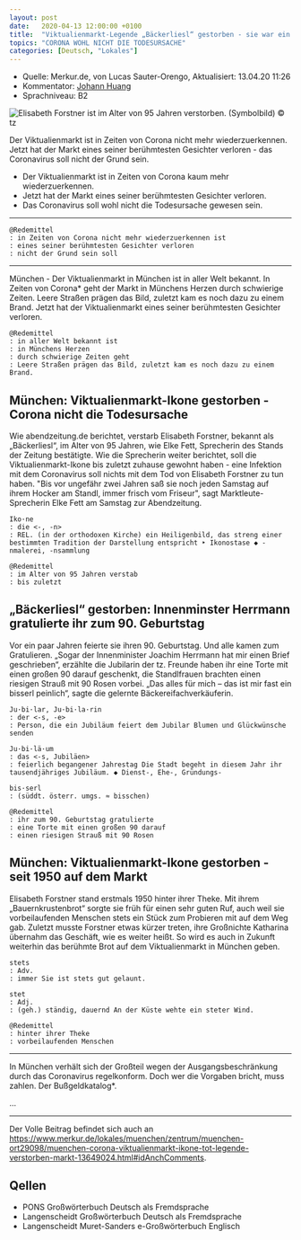 ```yaml
---
layout: post
date:   2020-04-13 12:00:00 +0100
title:  "Viktualienmarkt-Legende „Bäckerliesl“ gestorben - sie war ein echtes Münchner Original"
topics: "CORONA WOHL NICHT DIE TODESURSACHE"
categories: [Deutsch, "Lokales"]
---
```


- Quelle: Merkur.de, von Lucas Sauter-Orengo, Aktualisiert: 13.04.20 11:26
- Kommentator: [Johann Huang](http://www.johannhuang.com/)
- Sprachniveau: B2


![Elisabeth Forstner ist im Alter von 95 Jahren verstorben. (Symbolbild) © tz](https://www.merkur.de/bilder/2020/04/13/13649024/385817448-muenchen-corona-viktualienmarkt-ikone-tot-legende-verstorben-markt-292RhOR3NG.jpg)

Der Viktualienmarkt ist in Zeiten von Corona nicht mehr wiederzuerkennen. Jetzt hat der Markt eines seiner berühmtesten Gesichter verloren - das Coronavirus soll nicht der Grund sein.

- Der Viktualienmarkt ist in Zeiten von Corona kaum mehr wiederzuerkennen.
- Jetzt hat der Markt eines seiner berühmtesten Gesichter verloren.
- Das Coronavirus soll wohl nicht die Todesursache gewesen sein.

---

    @Redemittel
    : in Zeiten von Corona nicht mehr wiederzuerkennen ist
    : eines seiner berühmtesten Gesichter verloren
    : nicht der Grund sein soll

---

München - Der Viktualienmarkt in München ist in aller Welt bekannt. In Zeiten von Corona* geht der Markt in Münchens Herzen durch schwierige Zeiten. Leere Straßen prägen das Bild, zuletzt kam es noch dazu zu einem Brand. Jetzt hat der Viktualienmarkt eines seiner berühmtesten Gesichter verloren.

    @Redemittel
    : in aller Welt bekannt ist
    : in Münchens Herzen
    : durch schwierige Zeiten geht
    : Leere Straßen prägen das Bild, zuletzt kam es noch dazu zu einem Brand.

## München: Viktualienmarkt-Ikone gestorben - Corona nicht die Todesursache

Wie abendzeitung.de berichtet, verstarb Elisabeth Forstner, bekannt als „Bäckerliesl“, im Alter von 95 Jahren, wie Elke Fett, Sprecherin des Stands der Zeitung bestätigte. Wie die Sprecherin weiter berichtet, soll die Viktualienmarkt-Ikone bis zuletzt zuhause gewohnt haben - eine Infektion mit dem Coronavirus soll nichts mit dem Tod von Elisabeth Forstner zu tun haben. "Bis vor ungefähr zwei Jahren saß sie noch jeden Samstag auf ihrem Hocker am Standl, immer frisch vom Friseur", sagt Marktleute-Sprecherin Elke Fett am Samstag zur Abendzeitung.

    Iko·ne
    : die <-, -n> 
    : REL. (in der orthodoxen Kirche) ein Heiligenbild, das streng einer bestimmten Tradition der Darstellung entspricht ‣ Ikonostase ◆ -nmalerei, -nsammlung

    @Redemittel
    : im Alter von 95 Jahren verstab
    : bis zuletzt


## „Bäckerliesl“ gestorben: Innenminster Herrmann gratulierte ihr zum 90. Geburtstag

Vor ein paar Jahren feierte sie ihren 90. Geburtstag. Und alle kamen zum Gratulieren. „Sogar der Innenminister Joachim Herrmann hat mir einen Brief geschrieben“, erzählte die Jubilarin der tz. Freunde haben ihr eine Torte mit einen großen 90 darauf geschenkt, die Standlfrauen brachten einen riesigen Strauß mit 90 Rosen vorbei. „Das alles für mich – das ist mir fast ein bisserl peinlich“, sagte die gelernte Bäckereifachverkäuferin.

    Ju·bi·lar, Ju·bi·la·rin
    : der <-s, -e> 
    : Person, die ein Jubiläum feiert dem Jubilar Blumen und Glückwünsche senden

    Ju·bi·lä·um
    : das <-s, Jubiläen>
    : feierlich begangener Jahrestag Die Stadt begeht in diesem Jahr ihr tausendjähriges Jubiläum. ◆ Dienst-, Ehe-, Gründungs-

    bis·serl
    : (süddt. österr. umgs. ≈ bisschen)

    @Redemittel
    : ihr zum 90. Geburtstag gratulierte
    : eine Torte mit einen großen 90 darauf 
    : einen riesigen Strauß mit 90 Rosen 


## München: Viktualienmarkt-Ikone gestorben - seit 1950 auf dem Markt

Elisabeth Forstner stand erstmals 1950 hinter ihrer Theke. Mit ihrem „Bauernkrustenbrot“ sorgte sie früh für einen sehr guten Ruf, auch weil sie vorbeilaufenden Menschen stets ein Stück zum Probieren mit auf dem Weg gab. Zuletzt musste Forstner etwas kürzer treten, ihre Großnichte Katharina übernahm das Geschäft, wie es weiter heißt. So wird es auch in Zukunft weiterhin das berühmte Brot auf dem Viktualienmarkt in München geben.

    stets
    : Adv.
    : immer Sie ist stets gut gelaunt.

    stet
    : Adj.
    : (geh.) ständig, dauernd An der Küste wehte ein steter Wind.

    @Redemittel
    : hinter ihrer Theke
    : vorbeilaufenden Menschen

---

In München verhält sich der Großteil wegen der Ausgangsbeschränkung durch das Coronavirus regelkonform. Doch wer die Vorgaben bricht, muss zahlen. Der Bußgeldkatalog*.

...

---

Der Volle Beitrag befindet sich auch an <https://www.merkur.de/lokales/muenchen/zentrum/muenchen-ort29098/muenchen-corona-viktualienmarkt-ikone-tot-legende-verstorben-markt-13649024.html#idAnchComments>.


## Qellen

- PONS Großwörterbuch Deutsch als Fremdsprache
- Langenscheidt Großwörterbuch Deutsch als Fremdsprache
- Langenscheidt Muret-Sanders e-Großwörterbuch Englisch
